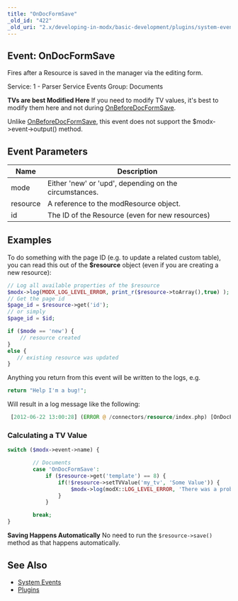 ```yaml
---
title: "OnDocFormSave"
_old_id: "422"
_old_uri: "2.x/developing-in-modx/basic-development/plugins/system-events/ondocformsave"
---
```


## Event: OnDocFormSave

Fires after a Resource is saved in the manager via the editing form.

Service: 1 - Parser Service Events 
Group: Documents

**TVs are best Modified Here**
If you need to modify TV values, it's best to modify them here and not during [OnBeforeDocFormSave](developing-in-modx/basic-development/plugins/system-events/onbeforedocformsave "OnBeforeDocFormSave").

Unlike [OnBeforeDocFormSave](developing-in-modx/basic-development/plugins/system-events/onbeforedocformsave "OnBeforeDocFormSave"), this event does not support the $modx->event->output() method.

## Event Parameters

| Name | Description |
|------|-------------|
| mode | Either 'new' or 'upd', depending on the circumstances. |
| resource | A reference to the modResource object. |
| id | The ID of the Resource (even for new resources) |
## Examples

To do something with the page ID (e.g. to update a related custom table), you can read this out of the **$resource** object (even if you are creating a new resource):

``` php 
// Log all available properties of the $resource
$modx->log(MODX_LOG_LEVEL_ERROR, print_r($resource->toArray(),true) );
// Get the page id
$page_id = $resource->get('id');
// or simply
$page_id = $id;

if ($mode == 'new') {
    // resource created
}
else {
   // existing resource was updated
}
```

Anything you return from this event will be written to the logs, e.g.

``` php 
return "Help I'm a bug!";
```

Will result in a log message like the following:

``` php 
 [2012-06-22 13:00:28] (ERROR @ /connectors/resource/index.php) [OnDocFormSave]Help I'm a bug!
```

### Calculating a TV Value

``` php 
switch ($modx->event->name) {

        // Documents
        case 'OnDocFormSave':
            if ($resource->get('template') == 8) {  
                if(!$resource->setTVValue('my_tv', 'Some Value')) {
                    $modx->log(modX::LOG_LEVEL_ERROR, 'There was a problem setting the TV value.');
                }
            }

        break;
}
```

**Saving Happens Automatically**
No need to run the `$resource->save()` method as that happens automatically.

## See Also

- [System Events](developing-in-modx/basic-development/plugins/system-events "System Events")
- [Plugins](developing-in-modx/basic-development/plugins "Plugins")